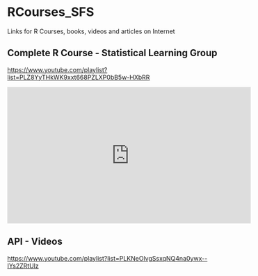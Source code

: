 # RCourses_SFS
Links for R Courses, books, videos and articles on Internet

## Complete R Course - Statistical Learning Group
  https://www.youtube.com/playlist?list=PLZ8YyTHkWK9xxt668PZLXP0bB5w-HXbRR


<iframe width="560" height="315" src="https://www.youtube.com/embed/JKM4Xu7FAF8?si=1p-XCtov-7rP7Au_" title="YouTube video player" frameborder="0" allow="accelerometer; autoplay; clipboard-write; encrypted-media; gyroscope; picture-in-picture; web-share" allowfullscreen></iframe>

## API - Videos
  https://www.youtube.com/playlist?list=PLKNeOlvgSsxqNQ4na0ywx--IYs2ZRtUlz
